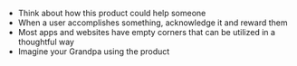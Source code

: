 - Think about how this product could help someone
- When a user accomplishes something, acknowledge it and reward them
- Most apps and websites have empty corners that can be utilized in a thoughtful way
- Imagine your Grandpa using the product
